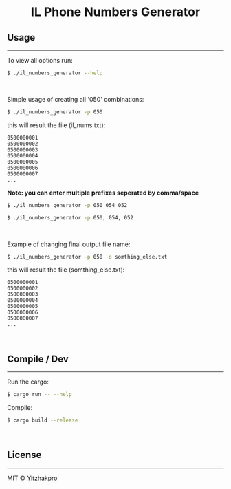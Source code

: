 <div align="center">

# IL Phone Numbers Generator

</div>

## Usage

---

To view all options run:

```bash
$ ./il_numbers_generator --help
```

<br/>

Simple usage of creating all '050' combinations:

```bash
$ ./il_numbers_generator -p 050
```

this will result the file (il_nums.txt):

```
0500000001
0500000002
0500000003
0500000004
0500000005
0500000006
0500000007
...
```

**Note: you can enter multiple prefixes seperated by comma/space**

```bash
$ ./il_numbers_generator -p 050 054 052
```

```bash
$ ./il_numbers_generator -p 050, 054, 052
```

<br/>

Example of changing final output file name:

```bash
$ ./il_numbers_generator -p 050 -o somthing_else.txt
```

this will result the file (somthing_else.txt):

```
0500000001
0500000002
0500000003
0500000004
0500000005
0500000006
0500000007
...
```

<br/>

## Compile / Dev

---

Run the cargo:

```bash
$ cargo run -- --help
```

Compile:

```bash
$ cargo build --release
```

<br/>

## License

---

MIT © [Yitzhakpro](https://github.com/Yitzhakpro)
